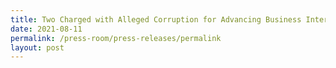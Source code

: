 ```yaml
---
title: Two Charged with Alleged Corruption for Advancing Business Interests
date: 2021-08-11
permalink: /press-room/press-releases/permalink
layout: post
---
```

